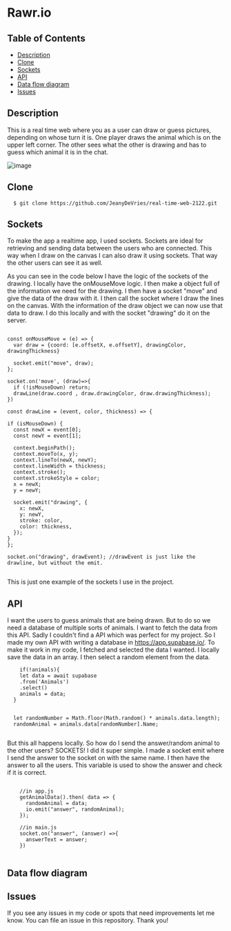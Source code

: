 # Rawr.io

## Table of Contents
- [Description](#description)
- [Clone](#clone)
- [Sockets](#sockets)
- [API](#api)
- [Data flow diagram](#dfd)
- [Issues](#Issues)

## Description
This is a real time web where you as a user can draw or guess pictures, depending on whose turn it is. One player draws the animal which is on the upper left corner. The other sees what the other is drawing and has to guess which animal it is in the chat. 

![image](https://user-images.githubusercontent.com/44086608/167628298-ffc0a462-4f40-4f7d-8fbe-66c7d9318c94.png)


## Clone <a name="clone">
```
  $ git clone https://github.com/JeanyDeVries/real-time-web-2122.git
```

## Sockets <a name="sockets">
To make the app a realtime app, I used sockets. Sockets are ideal for retrieving and sending data between the users who are connected. This way when I draw on the canvas I can also draw it using sockets. That way the other users can see it as well. 
  
As you can see in the code below I have the logic of the sockets of the drawing. I locally have the onMouseMove logic. I then make a object full of the information we need for the drawing. I then have a socket "move" and give the data of the draw with it. I then call the socket where I draw the lines on the canvas. With the information of the draw object we can now use that data to draw. I do this locally and with the socket "drawing" do it on the server. 
  
  ```
  
  const onMouseMove = (e) => {
    var draw = {coord: [e.offsetX, e.offsetY], drawingColor, drawingThickness}

    socket.emit("move", draw);
  };

  socket.on('move', (draw)=>{
    if (!isMouseDown) return;
    drawLine(draw.coord , draw.drawingColor, draw.drawingThickness);
  })
  
  const drawLine = (event, color, thickness) => {

  if (isMouseDown) {
    const newX = event[0];
    const newY = event[1];

    context.beginPath();
    context.moveTo(x, y);
    context.lineTo(newX, newY);
    context.lineWidth = thickness;
    context.stroke();
    context.strokeStyle = color;
    x = newX;
    y = newY;

    socket.emit("drawing", {
      x: newX,
      y: newY,
      stroke: color,
      color: thickness,
    });
  }
};
  
socket.on("drawing", drawEvent); //drawEvent is just like the drawline, but without the emit.

  
  ```
  
This is just one example of the sockets I use in the project. 
  
  
## API <a name="api">
I want the users to guess animals that are being drawn. But to do so we need a database of multiple sorts of animals. I want to fetch the data from this API. Sadly I couldn't find a API which was perfect for my project. So I made my own API with writing a database in https://app.supabase.io/. 
To make it work in my code, I fetched and selected the data I wanted. I locally save the data in an array. I then select a random element from the data. 

  
```
    if(!animals){
    let data = await supabase
    .from('Animals')
    .select()
    animals = data;
  }


  let randomNumber = Math.floor(Math.random() * animals.data.length);
  randomAnimal = animals.data[randomNumber].Name;
  
```
  
But this all happens locally. So how do I send the answer/random animal to the other users? SOCKETS! I did it super simple. I made a socket emit where I send the answer to the socket on with the same name. I then have the answer to all the users. This variable is used to show the answer and check if it is correct.
  
```
  
    //in app.js
    getAnimalData().then( data => {
      randomAnimal = data;
      io.emit("answer", randomAnimal);
    });
  
    //in main.js
    socket.on("answer", (answer) =>{
      answerText = answer;
    })
  
```


## Data flow diagram <a name="dfd">

  
## Issues <a name="Issues">
If you see any issues in my code or spots that need improvements let me know. You can file an issue in this repository. Thank you!
